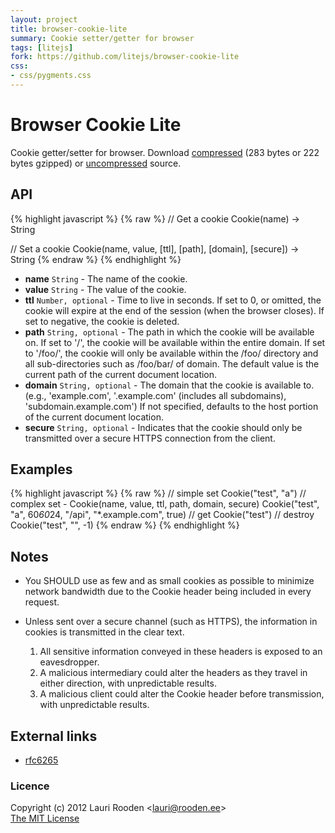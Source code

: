 ```yaml
---                                                                             
layout: project                                                                 
title: browser-cookie-lite
summary: Cookie setter/getter for browser
tags: [litejs]                                                                    
fork: https://github.com/litejs/browser-cookie-lite
css:                                                                            
- css/pygments.css                                                              
---                                                                             
```


[1]: https://raw.github.com/litejs/browser-cookie-lite/master/min.js
[2]: https://raw.github.com/litejs/browser-cookie-lite/master/browser-cookie-lite.js
[rfc6265]: http://tools.ietf.org/html/rfc6265


Browser Cookie Lite
===================

Cookie getter/setter for browser.
Download [compressed][1] 
(283 bytes or 222 bytes gzipped)
or [uncompressed][2] source.


API
---

{% highlight javascript %}
{% raw %}
// Get a cookie
Cookie(name) -> String

// Set a cookie
Cookie(name, value, [ttl], [path], [domain], [secure]) -> String
{% endraw %}
{% endhighlight %}
-   **name** `String` - The name of the cookie.
-   **value** `String` - The value of the cookie.
-   **ttl** `Number, optional` - Time to live in seconds. 
    If set to 0, or omitted, the cookie will expire 
		at the end of the session (when the browser closes).
    If set to negative, the cookie is deleted.
-   **path** `String, optional` - The path in which the cookie will be available on.
    If set to '/', the cookie will be available within the entire domain.
		If set to '/foo/', the cookie will only be available within 
		the /foo/ directory and all sub-directories such as /foo/bar/ of domain.
		The default value is the current path of the current document location.
-   **domain** `String, optional` - The domain that the cookie is available to. 
    (e.g., 'example.com', '.example.com' (includes all subdomains), 'subdomain.example.com')
		If not specified, defaults to the host portion of the current document location.
-   **secure** `String, optional` - Indicates that the cookie should only be transmitted 
    over a secure HTTPS connection from the client.



Examples
--------

{% highlight javascript %}
{% raw %}
// simple set
Cookie("test", "a")
// complex set - Cookie(name, value, ttl, path, domain, secure)
Cookie("test", "a", 60*60*24, "/api", "*.example.com", true)
// get
Cookie("test")
// destroy
Cookie("test", "", -1)
{% endraw %}
{% endhighlight %}


Notes
-----

-   You SHOULD use as few and as small cookies as possible to minimize network
    bandwidth due to the Cookie header being included in every request.

-   Unless sent over a secure channel (such as HTTPS), 
    the information in cookies is transmitted in the clear text.
    1.  All sensitive information conveyed in these headers is exposed to
        an eavesdropper.
    2.  A malicious intermediary could alter the headers as they travel
        in either direction, with unpredictable results.
    3.  A malicious client could alter the Cookie header before
        transmission, with unpredictable results.



External links
--------------

- [rfc6265][]



### Licence

Copyright (c) 2012 Lauri Rooden &lt;lauri@rooden.ee&gt;  
[The MIT License](http://lauri.rooden.ee/mit-license.txt)


